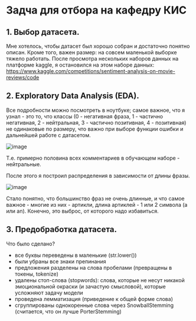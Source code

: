 # Задча для отбора на кафедру КИС

## 1. Выбор датасета.

Мне хотелось, чтобы датасет был хорошо собран и достаточно понятно описан. Кроме того, важен размер: на совсем маленькой выборке тяжело работать. После просмотра нескольких наборов данных на платформе kaggle, я остановился на этом наборе данных: https://www.kaggle.com/competitions/sentiment-analysis-on-movie-reviews/code

## 2. Exploratory Data Analysis (EDA).

Все подробности можно посмотреть в ноутбуке; самое важное, что я узнал - это то, что классы (0 - негативная фраза, 1 - частично негативная, 2 - нейтральная, 3 - частично позитивная, 4 - позитивная) не одинаковые по размеру, что важно при выборе функции ошибки и дальнейшей работе с датасетом.

![image](https://user-images.githubusercontent.com/50750489/160660061-564e2cb8-b42c-4c08-88fc-84d2396f2766.png)

Т.е. примерно половина всех комментариев в обучающем наборе - нейтральные.

После этого я построил распределения в зависимости от длины фразы.

![image](https://user-images.githubusercontent.com/50750489/160660909-8e0884ee-6b79-4971-88ad-4058af12acb3.png)

Стало понятно, что большинство фраз не очень длинные, и что самое важное - многие из них - артикли, длина артиклей - 1 или 2 символа (a или an). Конечно, это выброс, от которого надо избавиться.

## 3. Предобработка датасета.

Что было сделано?

- все буквы переведены в маленькие (str.lower())
- были убраны все знаки препинания
- предложения разделены на слова пробелами (превращены в токены, tokenize)
- удалены стоп-слова (stopwords): слова, которые не несут никакой эмоциональной окраски (и зачастую смысловой), которые усложняют задачу модели
- проведена лемматизация (приведение к общей форме слова)
- сгруппированы однокоренные слова через SnowballStemming (считается, что он лучше PorterStemming)
